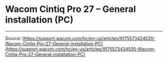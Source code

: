 # Wacom Cintiq Pro 27 – General installation (PC)



---
Source: [https://support.wacom.com/hc/en-us/articles/9175573424535-Wacom-Cintiq-Pro-27-General-installation-PC](https://support.wacom.com/hc/en-us/articles/9175573424535-Wacom-Cintiq-Pro-27-General-installation-PC)
